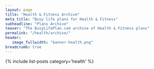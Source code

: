 ```yaml
---
layout: page
title: "Health & Fitness Archive"
meta_title: "Busy life plans for Health & Fitness"
subheadline: "Plans Archive"
teaser: "The BusyLifePlan.com archive of Health & Fitness plans"
permalink: "/health/archive/"
header:
   image_fullwidth: "banner-health.png"	
breadcrumb: true
---
```

{% include list-posts category='health' %}
